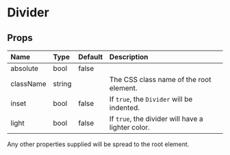 Divider
=======



Props
-----

| Name | Type | Default | Description |
|:-----|:-----|:--------|:------------|
| absolute | bool | false |  |
| className | string |  | The CSS class name of the root element. |
| inset | bool | false | If `true`, the `Divider` will be indented. |
| light | bool | false | If `true`, the divider will have a lighter color. |

Any other properties supplied will be spread to the root element.
